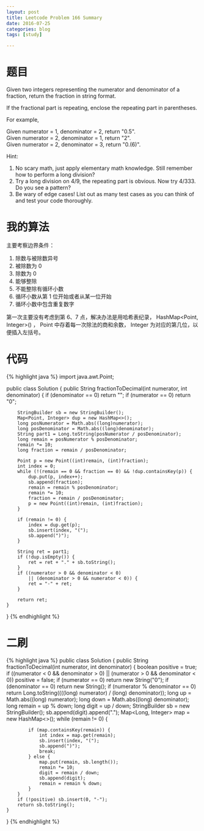 ```yaml
---
layout: post
title: Leetcode Problem 166 Summary
date: 2016-07-25
categories: blog
tags: [study]

---
```


# 题目

Given two integers representing the numerator and denominator of a fraction, return the fraction in string format.

If the fractional part is repeating, enclose the repeating part in parentheses.

For example,

Given numerator = 1, denominator = 2, return "0.5".  
Given numerator = 2, denominator = 1, return "2".  
Given numerator = 2, denominator = 3, return "0.(6)".

Hint:

1. No scary math, just apply elementary math knowledge. Still remember how to perform a long division?
2. Try a long division on 4/9, the repeating part is obvious. Now try 4/333. Do you see a pattern?
3. Be wary of edge cases! List out as many test cases as you can think of and test your code thoroughly.

# 我的算法

主要考察边界条件：

1. 除数与被除数异号
2. 被除数为 0
3. 除数为 0
4. 能够整除
5. 不能整除有循环小数
6. 循环小数从第 1 位开始或者从某一位开始
7. 循环小数中包含重复数字

第一次主要没有考虑到第 6、7 点，解决办法是用哈希表纪录， HashMap\<Point, Integer>() ， Point 中存着每一次除法的商和余数， Integer 为对应的第几位，以便插入左括号。

# 代码

{% highlight java %}
import java.awt.Point;

public class Solution {
    public String fractionToDecimal(int numerator, int denominator) {
        if (denominator == 0) return "";
        if (numerator == 0) return "0";
        
        StringBuilder sb = new StringBuilder();
        Map<Point, Integer> dup = new HashMap<>();
        long posNumerator = Math.abs((long)numerator);
        long posDenominator = Math.abs((long)denominator);
        String part1 = Long.toString(posNumerator / posDenominator);
        long remain = posNumerator % posDenominator;
        remain *= 10;
        long fraction = remain / posDenominator;

        Point p = new Point((int)remain, (int)fraction);
        int index = 0;
        while (!(remain == 0 && fraction == 0) && !dup.containsKey(p)) {
            dup.put(p, index++);
            sb.append(fraction);
            remain = remain % posDenominator;
            remain *= 10;
            fraction = remain / posDenominator;
            p = new Point((int)remain, (int)fraction);
        }
        
        if (remain != 0) {
            index = dup.get(p);
            sb.insert(index, "(");
            sb.append(")");
        }
        
        String ret = part1;
        if (!dup.isEmpty()) {
            ret = ret + "." + sb.toString();
        }
        if ((numerator > 0 && denominator < 0)
            || (denominator > 0 && numerator < 0)) {
            ret = "-" + ret;
        }
        
        return ret;
    }
}
{% endhighlight %}

# 二刷

{% highlight java %}
public class Solution {
    public String fractionToDecimal(int numerator, int denominator) {
        boolean positive = true;
        if ((numerator < 0 && denominator > 0) || (numerator > 0 && denominator < 0)) positive = false;
        if (numerator == 0) return new String("0");
        if (denominator == 0) return new String();
        if (numerator % denominator == 0) return Long.toString((((long) numerator) / (long) denominator));
        long up = Math.abs((long) numerator);
        long down = Math.abs((long) denominator); 
        long remain = up % down;
        long digit = up / down;
        StringBuilder sb = new StringBuilder();
        sb.append(digit).append(".");
        Map<Long, Integer> map = new HashMap<>();
        while (remain != 0) {
            
            if (map.containsKey(remain)) {
                int index = map.get(remain);
                sb.insert(index, "(");
                sb.append(")");
                break;
            } else {
                map.put(remain, sb.length());
                remain *= 10;
                digit = remain / down;
                sb.append(digit);
                remain = remain % down;
            }
        }
        if (!positive) sb.insert(0, "-");
        return sb.toString();
    }
}
{% endhighlight %}